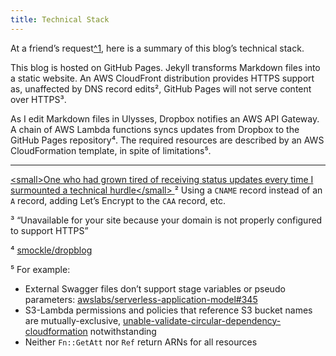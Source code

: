 ```yaml
---  
title: Technical Stack
---
```


At a friend’s request[^1](), here is a summary of this blog’s technical stack.

This blog is hosted on GitHub Pages. Jekyll transforms Markdown files into a static website. An AWS CloudFront distribution provides HTTPS support as, unaffected by DNS record edits², GitHub Pages will not serve content over HTTPS³.

As I edit Markdown files in Ulysses, Dropbox notifies an AWS API Gateway. A chain of AWS Lambda functions syncs updates from Dropbox to the GitHub Pages repository⁴. The required resources are described by an AWS CloudFormation template, in spite of limitations⁵.

---

[\<small\>One who had grown tired of receiving status updates every time I surmounted a technical hurdle\</small\>
]()
² Using a `CNAME` record instead of an `A` record, adding Let’s Encrypt to the `CAA` record, etc.

³ “Unavailable for your site because your domain is not properly configured to support HTTPS”

⁴ [smockle/dropblog][3]

⁵ For example:
* External Swagger files don’t support stage variables or pseudo parameters: [awslabs/serverless-application-model#345][4]
* S3-Lambda permissions and policies that reference S3 bucket names are mutually-exclusive, [unable-validate-circular-dependency-cloudformation][5] notwithstanding
* Neither `Fn::GetAtt` nor `Ref` return ARNs for all resources

[3]:	https://github.com/smockle/dropblog
[4]:	https://github.com/awslabs/serverless-application-model/issues/345
[5]:	https://aws.amazon.com/premiumsupport/knowledge-center/unable-validate-circular-dependency-cloudformation/